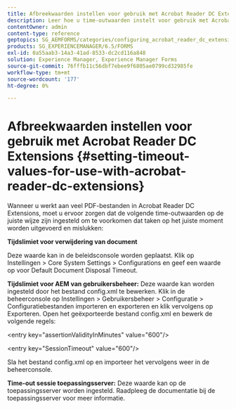 ```yaml
---
title: Afbreekwaarden instellen voor gebruik met Acrobat Reader DC Extensions
description: Leer hoe u time-outwaarden instelt voor gebruik met Acrobat Reader DC Extensions.
contentOwner: admin
content-type: reference
geptopics: SG_AEMFORMS/categories/configuring_acrobat_reader_dc_extensions
products: SG_EXPERIENCEMANAGER/6.5/FORMS
exl-id: 0a55aab3-14a3-41ad-8533-dc2cd116a848
solution: Experience Manager, Experience Manager Forms
source-git-commit: 76fffb11c56dbf7ebee9f6805ae0799cd32985fe
workflow-type: tm+mt
source-wordcount: '177'
ht-degree: 0%

---
```


# Afbreekwaarden instellen voor gebruik met Acrobat Reader DC Extensions  {#setting-timeout-values-for-use-with-acrobat-reader-dc-extensions}

Wanneer u werkt aan veel PDF-bestanden in Acrobat Reader DC Extensions, moet u ervoor zorgen dat de volgende time-outwaarden op de juiste wijze zijn ingesteld om te voorkomen dat taken op het juiste moment worden uitgevoerd en mislukken:

**Tijdslimiet voor verwijdering van document**

Deze waarde kan in de beleidsconsole worden geplaatst. Klik op Instellingen > Core System Settings > Configurations en geef een waarde op voor Default Document Disposal Timeout.

**Tijdslimiet voor AEM van gebruikersbeheer:** Deze waarde kan worden ingesteld door het bestand config.xml te bewerken. Klik in de beheerconsole op Instellingen > Gebruikersbeheer > Configuratie > Configuratiebestanden importeren en exporteren en klik vervolgens op Exporteren. Open het geëxporteerde bestand config.xml en bewerk de volgende regels:

&lt;entry key=&quot;assertionValidityInMinutes&quot; value=&quot;600&quot;/>

&lt;entry key=&quot;SessionTimeout&quot; value=&quot;600&quot;/>

Sla het bestand config.xml op en importeer het vervolgens weer in de beheerconsole.

**Time-out sessie toepassingsserver:** Deze waarde kan op de toepassingsserver worden ingesteld. Raadpleeg de documentatie bij de toepassingsserver voor meer informatie.
